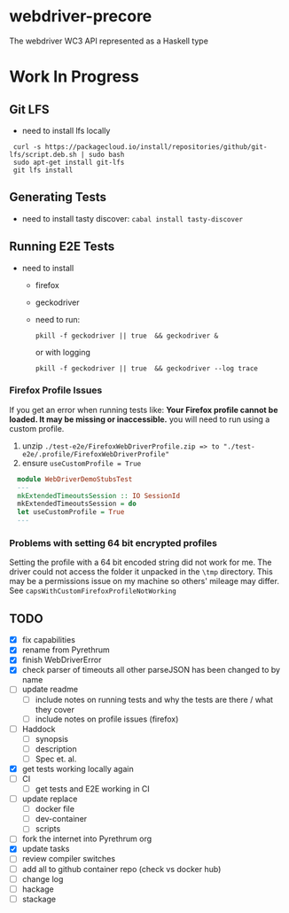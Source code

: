 # webdriver-precore

The webdriver WC3 API represented as a Haskell type

# Work In Progress

## Git LFS
  - need to install lfs locally
   ```
    curl -s https://packagecloud.io/install/repositories/github/git-lfs/script.deb.sh | sudo bash
    sudo apt-get install git-lfs
    git lfs install
  ```

## Generating Tests
   - need to install tasty discover: ``cabal install tasty-discover``
  
## Running E2E Tests
- need to install
  - firefox
  - geckodriver
 
  - need to run:

    ``pkill -f geckodriver || true  && geckodriver &``

    or with logging

    ``pkill -f geckodriver || true  && geckodriver --log trace``

### Firefox Profile Issues

If you get an error when running tests like: **Your Firefox profile cannot be loaded. It may be missing or inaccessible.** you will need to run using a custom profile.

1. unzip `./test-e2e/FirefoxWebDriverProfile.zip => to "./test-e2e/.profile/FirefoxWebDriverProfile"`
2. ensure `useCustomProfile = True`

  ```haskell
    module WebDriverDemoStubsTest
    --- 
    mkExtendedTimeoutsSession :: IO SessionId
    mkExtendedTimeoutsSession = do
    let useCustomProfile = True
    ---
  ```

### Problems with setting 64 bit encrypted profiles

Setting the profile with a 64 bit encoded string did not work for me. The driver could not access the folder it unpacked in the `\tmp` directory. This may be a permissions issue on my machine so others' mileage may differ. See ``capsWithCustomFirefoxProfileNotWorking``
  


## TODO

- [x] fix capabilities
- [x] rename from Pyrethrum
- [x] finish WebDriverError
- [x] check parser of timeouts all other parseJSON has been changed to by name
- [ ] update readme
  - [ ] include notes on running tests and why the tests are there / what they cover
  - [ ] include notes on profile issues (firefox)
- [ ] Haddock
  - [ ] synopsis 
  - [ ] description
  - [ ] Spec et. al.
- [x] get tests working locally again
- [ ] CI
  - [ ] get tests and E2E working in CI
- [ ] update replace
  - [ ] docker file
  - [ ] dev-container
  - [ ] scripts
- [ ] fork the internet into Pyrethrum org
- [x] update tasks
- [ ] review compiler switches
- [ ] add all to github container repo (check vs docker hub)
- [ ] change log
- [ ] hackage
- [ ] stackage
